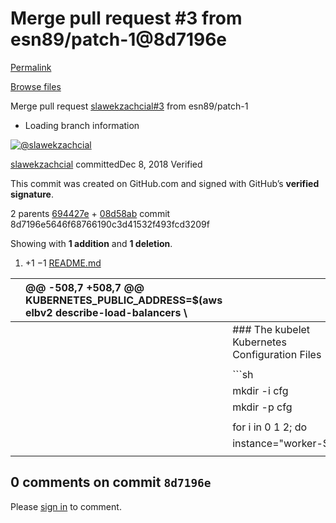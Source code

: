 # Merge pull request \#3 from esn89/patch-1@8d7196e

[Permalink](merge-pull-request-3-from-esn89-patch-1-8d7196e.md)

[Browse files](../tree/credentive-sec-kubernetes-the-hard-way-aws.md)

 Merge pull request [slawekzachcial\#3](https://github.com/slawekzachcial/kubernetes-the-hard-way-aws/pull/3) from esn89/patch-1

* Loading branch information

 [![@slawekzachcial](https://avatars.githubusercontent.com/u/442620?s=40&v=4)](https://github.com/slawekzachcial)

[slawekzachcial](../credentive-sec-kubernetes-the-hard-way-aws-7.md) committedDec 8, 2018 Verified

 This commit was created on GitHub.com and signed with GitHub’s **verified signature**.

 2 parents [694427e](https://github.com/Credentive-Sec/kubernetes-the-hard-way-aws/commit/694427e42ae9ba13c2d041086c0fd091315fada6) + [08d58ab](update-readme.md-08d58ab.md) commit 8d7196e5646f68766190c3d41532f493fcd3209f

 Showing with **1 addition** and **1 deletion**.

1.  +1 −1 [README.md](merge-pull-request-3-from-esn89-patch-1-8d7196e.md#diff-b335630551682c19a781afebcf4d07bf978fb1f8ac04c6bf87428ed5106870f5)

|  | @@ -508,7 +508,7 @@ KUBERNETES\_PUBLIC\_ADDRESS=$\(aws elbv2 describe-load-balancers \ |  |
| :--- | :--- | :--- |
|  |  |  \#\#\# The kubelet Kubernetes Configuration Files |
|  |  |  |
|  |  |  \`\`\`sh |
|  |  |  mkdir -i cfg |
|  |  |  mkdir -p cfg |
|  |  |  |
|  |  |  for i in 0 1 2; do |
|  |  |  instance="worker-${i}" |
|  |  |  |

##  0 comments on commit `8d7196e`

 Please [sign in](https://github.com/login?return_to=https%3A%2F%2Fgithub.com%2FCredentive-Sec%2Fkubernetes-the-hard-way-aws%2Fcommit%2F8d7196e5646f68766190c3d41532f493fcd3209f) to comment.

